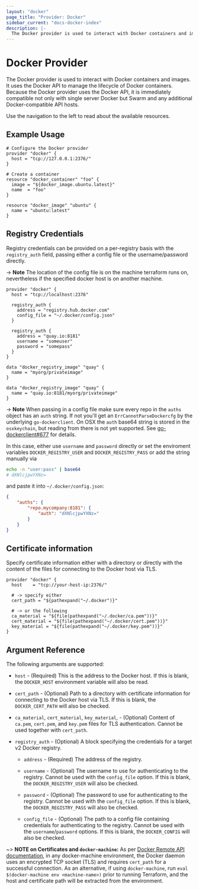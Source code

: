```yaml
---
layout: "docker"
page_title: "Provider: Docker"
sidebar_current: "docs-docker-index"
description: |-
  The Docker provider is used to interact with Docker containers and images.
---
```


# Docker Provider

The Docker provider is used to interact with Docker containers and images.
It uses the Docker API to manage the lifecycle of Docker containers. Because
the Docker provider uses the Docker API, it is immediately compatible not
only with single server Docker but Swarm and any additional Docker-compatible
API hosts.

Use the navigation to the left to read about the available resources.

## Example Usage

```hcl
# Configure the Docker provider
provider "docker" {
  host = "tcp://127.0.0.1:2376/"
}

# Create a container
resource "docker_container" "foo" {
  image = "${docker_image.ubuntu.latest}"
  name  = "foo"
}

resource "docker_image" "ubuntu" {
  name = "ubuntu:latest"
}
```

## Registry Credentials

Registry credentials can be provided on a per-registry basis with the `registry_auth`
field, passing either a config file or the username/password directly.

-> **Note**
The location of the config file is on the machine terraform runs on, nevertheless if the specified docker host is on another machine.

``` hcl
provider "docker" {
  host = "tcp://localhost:2376"

  registry_auth {
    address = "registry.hub.docker.com"
    config_file = "~/.docker/config.json"
  }

  registry_auth {
    address = "quay.io:8181"
    username = "someuser"
    password = "somepass"
  }
}

data "docker_registry_image" "quay" {
  name = "myorg/privateimage"
}

data "docker_registry_image" "quay" {
  name = "quay.io:8181/myorg/privateimage"
}
```

-> **Note**
When passing in a config file make sure every repo in the `auths` object has
an `auth` string. If not you'll get an `ErrCannotParseDockercfg` by the underlying `go-dockerclient`. On OSX the `auth` base64 string is stored in the `osxkeychain`, but reading from there is not yet supported. See [go-dockerclient#677](https://github.com/fsouza/go-dockerclient/issues/677) for details. 

In this case, either use `username` and `password` directly or set the enviroment variables `DOCKER_REGISTRY_USER` and `DOCKER_REGISTRY_PASS` or add the string manually via

```sh
echo -n "user:pass" | base64
# dXNlcjpwYXNz=
``` 

and paste it into `~/.docker/config.json`:

```json
{
	"auths": {
		"repo.mycompany:8181": {
			"auth": "dXNlcjpwYXNz="
		}
	}	
}
```

## Certificate information

Specify certificate information either with a directory or
directly with the content of the files for connecting to the Docker host via TLS.

```hcl
provider "docker" {
  host    = "tcp://your-host-ip:2376/"

  # -> specify either
  cert_path = "${pathexpand("~/.docker")}"

  # -> or the following
  ca_material = "${file(pathexpand("~/.docker/ca.pem"))}"
  cert_material = "${file(pathexpand("~/.docker/cert.pem"))}"
  key_material = "${file(pathexpand("~/.docker/key.pem"))}"
}
```

## Argument Reference

The following arguments are supported:

* `host` - (Required) This is the address to the Docker host. If this is
  blank, the `DOCKER_HOST` environment variable will also be read.

* `cert_path` - (Optional) Path to a directory with certificate information
  for connecting to the Docker host via TLS. If this is blank, the
  `DOCKER_CERT_PATH` will also be checked.

* `ca_material`, `cert_material`, `key_material`, - (Optional) Content of `ca.pem`, `cert.pem`, and `key.pem` files
  for TLS authentication. Cannot be used together with `cert_path`.

* `registry_auth` - (Optional) A block specifying the credentials for a target
  v2 Docker registry.
   
  * `address` - (Required) The address of the registry.
 
  * `username` - (Optional) The username to use for authenticating to the registry.
  Cannot be used with the `config_file` option. If this is blank, the `DOCKER_REGISTRY_USER`
  will also be checked.
 
  * `password` - (Optional) The password to use for authenticating to the registry.
  Cannot be used with the `config_file` option. If this is blank, the `DOCKER_REGISTRY_PASS`
  will also be checked.
 
  * `config_file` - (Optional) The path to a config file containing credentials for
  authenticating to the registry. Cannot be used with the `username`/`password` options.
  If this is blank, the `DOCKER_CONFIG` will also be checked.
 
 

~> **NOTE on Certificates and `docker-machine`:**  As per [Docker Remote API
documentation](https://docs.docker.com/engine/reference/api/docker_remote_api/),
in any docker-machine environment, the Docker daemon uses an encrypted TCP
socket (TLS) and requires `cert_path` for a successful connection. As an alternative,
if using `docker-machine`, run `eval $(docker-machine env <machine-name>)` prior
to running Terraform, and the host and certificate path will be extracted from
the environment.
